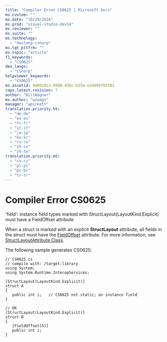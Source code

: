 ```yaml
---
title: "Compiler Error CS0625 | Microsoft Docs"
ms.custom: ""
ms.date: "10/29/2016"
ms.prod: "visual-studio-dev14"
ms.reviewer: ""
ms.suite: ""
ms.technology: 
  - "devlang-csharp"
ms.tgt_pltfrm: ""
ms.topic: "article"
f1_keywords: 
  - "CS0625"
dev_langs: 
  - "CSharp"
helpviewer_keywords: 
  - "CS0625"
ms.assetid: 44091813-9988-436c-b35e-e24094793782
caps.latest.revision: 7
author: "BillWagner"
ms.author: "wiwagn"
manager: "wpickett"
translation.priority.ht: 
  - "de-de"
  - "es-es"
  - "fr-fr"
  - "it-it"
  - "ja-jp"
  - "ko-kr"
  - "ru-ru"
  - "zh-cn"
  - "zh-tw"
translation.priority.mt: 
  - "cs-cz"
  - "pl-pl"
  - "pt-br"
  - "tr-tr"
---
```

# Compiler Error CS0625
'field': instance field types marked with StructLayout(LayoutKind.Explicit) must have a FieldOffset attribute  
  
 When a struct is marked with an explicit **StructLayout** attribute, all fields in the struct must have the [FieldOffset](frlrfsystemruntimeinteropservicesfieldoffsetattributeclasstopic) attribute. For more information, see [StructLayoutAttribute Class](frlrfSystemRuntimeInteropServicesStructLayoutAttributeClassTopic).  
  
 The following sample generates CS0625:  
  
```  
// CS0625.cs  
// compile with: /target:library  
using System;  
using System.Runtime.InteropServices;  
  
[StructLayout(LayoutKind.Explicit)]  
struct A  
{  
   public int i;   // CS0625 not static; an instance field  
}  
  
// OK  
[StructLayout(LayoutKind.Explicit)]  
struct B  
{  
   [FieldOffset(5)]  
   public int i;  
}  
```